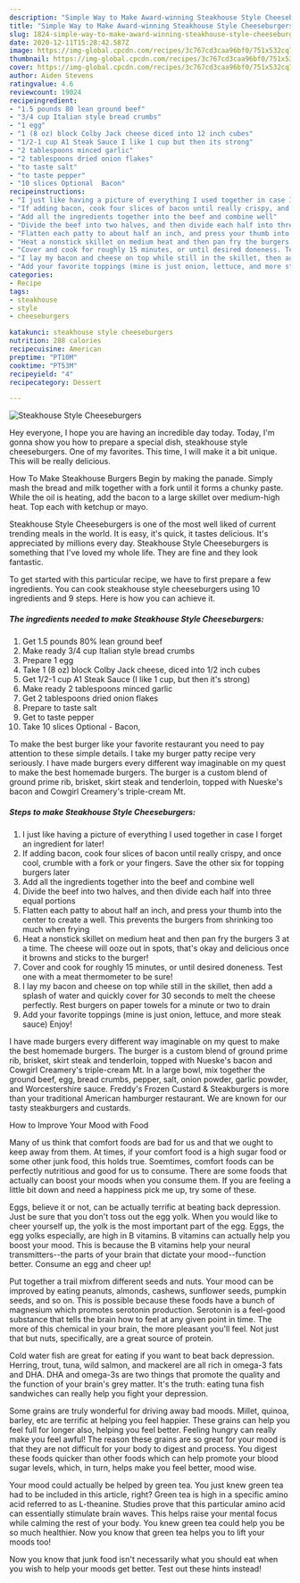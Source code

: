 ```yaml
---
description: "Simple Way to Make Award-winning Steakhouse Style Cheeseburgers"
title: "Simple Way to Make Award-winning Steakhouse Style Cheeseburgers"
slug: 1824-simple-way-to-make-award-winning-steakhouse-style-cheeseburgers
date: 2020-12-11T15:28:42.587Z
image: https://img-global.cpcdn.com/recipes/3c767cd3caa96bf0/751x532cq70/steakhouse-style-cheeseburgers-recipe-main-photo.jpg
thumbnail: https://img-global.cpcdn.com/recipes/3c767cd3caa96bf0/751x532cq70/steakhouse-style-cheeseburgers-recipe-main-photo.jpg
cover: https://img-global.cpcdn.com/recipes/3c767cd3caa96bf0/751x532cq70/steakhouse-style-cheeseburgers-recipe-main-photo.jpg
author: Aiden Stevens
ratingvalue: 4.6
reviewcount: 19024
recipeingredient:
- "1.5 pounds 80 lean ground beef"
- "3/4 cup Italian style bread crumbs"
- "1 egg"
- "1 (8 oz) block Colby Jack cheese diced into 12 inch cubes"
- "1/2-1 cup A1 Steak Sauce I like 1 cup but then its strong"
- "2 tablespoons minced garlic"
- "2 tablespoons dried onion flakes"
- "to taste salt"
- "to taste pepper"
- "10 slices Optional  Bacon"
recipeinstructions:
- "I just like having a picture of everything I used together in case I forget an ingredient for later!"
- "If adding bacon, cook four slices of bacon until really crispy, and once cool, crumble with a fork or your fingers. Save the other six for topping burgers later"
- "Add all the ingredients together into the beef and combine well"
- "Divide the beef into two halves, and then divide each half into three equal portions"
- "Flatten each patty to about half an inch, and press your thumb into the center to create a well. This prevents the burgers from shrinking too much when frying"
- "Heat a nonstick skillet on medium heat and then pan fry the burgers 3 at a time. The cheese will ooze out in spots, that&#39;s okay and delicious once it browns and sticks to the burger!"
- "Cover and cook for roughly 15 minutes, or until desired doneness. Test one with a meat thermometer to be sure!"
- "I lay my bacon and cheese on top while still in the skillet, then add a splash of water and quickly cover for 30 seconds to melt the cheese perfectly. Rest burgers on paper towels for a minute or two to drain"
- "Add your favorite toppings (mine is just onion, lettuce, and more steak sauce) Enjoy!"
categories:
- Recipe
tags:
- steakhouse
- style
- cheeseburgers

katakunci: steakhouse style cheeseburgers 
nutrition: 288 calories
recipecuisine: American
preptime: "PT10M"
cooktime: "PT53M"
recipeyield: "4"
recipecategory: Dessert

---
```



![Steakhouse Style Cheeseburgers](https://img-global.cpcdn.com/recipes/3c767cd3caa96bf0/751x532cq70/steakhouse-style-cheeseburgers-recipe-main-photo.jpg)

Hey everyone, I hope you are having an incredible day today. Today, I'm gonna show you how to prepare a special dish, steakhouse style cheeseburgers. One of my favorites. This time, I will make it a bit unique. This will be really delicious.

How To Make Steakhouse Burgers Begin by making the panade. Simply mash the bread and milk together with a fork until it forms a chunky paste. While the oil is heating, add the bacon to a large skillet over medium-high heat. Top each with ketchup or mayo.

Steakhouse Style Cheeseburgers is one of the most well liked of current trending meals in the world. It is easy, it's quick, it tastes delicious. It's appreciated by millions every day. Steakhouse Style Cheeseburgers is something that I've loved my whole life. They are fine and they look fantastic.


To get started with this particular recipe, we have to first prepare a few ingredients. You can cook steakhouse style cheeseburgers using 10 ingredients and 9 steps. Here is how you can achieve it.

<!--inarticleads1-->

##### The ingredients needed to make Steakhouse Style Cheeseburgers:

1. Get 1.5 pounds 80% lean ground beef
1. Make ready 3/4 cup Italian style bread crumbs
1. Prepare 1 egg
1. Take 1 (8 oz) block Colby Jack cheese, diced into 1/2 inch cubes
1. Get 1/2-1 cup A1 Steak Sauce (I like 1 cup, but then it&#39;s strong)
1. Make ready 2 tablespoons minced garlic
1. Get 2 tablespoons dried onion flakes
1. Prepare to taste salt
1. Get to taste pepper
1. Take 10 slices Optional - Bacon,


To make the best burger like your favorite restaurant you need to pay attention to these simple details. I take my burger patty recipe very seriously. I have made burgers every different way imaginable on my quest to make the best homemade burgers. The burger is a custom blend of ground prime rib, brisket, skirt steak and tenderloin, topped with Nueske&#39;s bacon and Cowgirl Creamery&#39;s triple-cream Mt. 

<!--inarticleads2-->

##### Steps to make Steakhouse Style Cheeseburgers:

1. I just like having a picture of everything I used together in case I forget an ingredient for later!
1. If adding bacon, cook four slices of bacon until really crispy, and once cool, crumble with a fork or your fingers. Save the other six for topping burgers later
1. Add all the ingredients together into the beef and combine well
1. Divide the beef into two halves, and then divide each half into three equal portions
1. Flatten each patty to about half an inch, and press your thumb into the center to create a well. This prevents the burgers from shrinking too much when frying
1. Heat a nonstick skillet on medium heat and then pan fry the burgers 3 at a time. The cheese will ooze out in spots, that&#39;s okay and delicious once it browns and sticks to the burger!
1. Cover and cook for roughly 15 minutes, or until desired doneness. Test one with a meat thermometer to be sure!
1. I lay my bacon and cheese on top while still in the skillet, then add a splash of water and quickly cover for 30 seconds to melt the cheese perfectly. Rest burgers on paper towels for a minute or two to drain
1. Add your favorite toppings (mine is just onion, lettuce, and more steak sauce) Enjoy!


I have made burgers every different way imaginable on my quest to make the best homemade burgers. The burger is a custom blend of ground prime rib, brisket, skirt steak and tenderloin, topped with Nueske&#39;s bacon and Cowgirl Creamery&#39;s triple-cream Mt. In a large bowl, mix together the ground beef, egg, bread crumbs, pepper, salt, onion powder, garlic powder, and Worcestershire sauce. Freddy&#39;s Frozen Custard &amp; Steakburgers is more than your traditional American hamburger restaurant. We are known for our tasty steakburgers and custards. 

How to Improve Your Mood with Food


Many of us think that comfort foods are bad for us and that we ought to keep away from them. At times, if your comfort food is a high sugar food or some other junk food, this holds true. Soemtimes, comfort foods can be perfectly nutritious and good for us to consume. There are some foods that actually can boost your moods when you consume them. If you are feeling a little bit down and need a happiness pick me up, try some of these.

Eggs, believe it or not, can be actually terrific at beating back depression. Just be sure that you don't toss out the egg yolk. When you would like to cheer yourself up, the yolk is the most important part of the egg. Eggs, the egg yolks especially, are high in B vitamins. B vitamins can actually help you boost your mood. This is because the B vitamins help your neural transmitters--the parts of your brain that dictate your mood--function better. Consume an egg and cheer up!

Put together a trail mixfrom different seeds and nuts. Your mood can be improved by eating peanuts, almonds, cashews, sunflower seeds, pumpkin seeds, and so on. This is possible because these foods have a bunch of magnesium which promotes serotonin production. Serotonin is a feel-good substance that tells the brain how to feel at any given point in time. The more of this chemical in your brain, the more pleasant you'll feel. Not just that but nuts, specifically, are a great source of protein.

Cold water fish are great for eating if you want to beat back depression. Herring, trout, tuna, wild salmon, and mackerel are all rich in omega-3 fats and DHA. DHA and omega-3s are two things that promote the quality and the function of your brain's grey matter. It's the truth: eating tuna fish sandwiches can really help you fight your depression. 

Some grains are truly wonderful for driving away bad moods. Millet, quinoa, barley, etc are terrific at helping you feel happier. These grains can help you feel full for longer also, helping you feel better. Feeling hungry can really make you feel awful! The reason these grains are so great for your mood is that they are not difficult for your body to digest and process. You digest these foods quicker than other foods which can help promote your blood sugar levels, which, in turn, helps make you feel better, mood wise.

Your mood could actually be helped by green tea. You just knew green tea had to be included in this article, right? Green tea is high in a specific amino acid referred to as L-theanine. Studies prove that this particular amino acid can essentially stimulate brain waves. This helps raise your mental focus while calming the rest of your body. You knew green tea could help you be so much healthier. Now you know that green tea helps you to lift your moods too!

Now you know that junk food isn't necessarily what you should eat when you wish to help your moods get better. Test out  these hints  instead!

